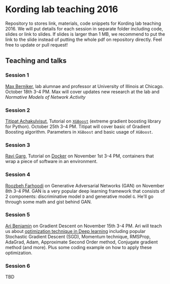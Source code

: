 # Kording lab teaching 2016

Repository to stores link, materials, code snippets for Kording lab teaching 2016.
We will put details for each session in separate folder including code, slides or link to slides.
If slides is larger than 1 MB, we recommend to put the link to
the slide instead of putting the whole pdf on repository directly.
Feel free to update or pull request!

## Teaching and talks


### Session 1

[Max Berniker](http://sensorimotorcontrolatorium.uic.edu/), lab alumnae and professor
at University of Illinois at Chicago. October 18th 3-4 PM.
Max will cover updates new research at the lab and _Normative Models of Network Activity_


### Session 2

[Titipat Achakulvisut](http://kordinglab.com/people/titipat_achakulvisut/index.html), Tutorial on [`XGBoost`](https://github.com/dmlc/xgboost)
(extreme gradient boosting library for Python). October 25th 3-4 PM. Titipat will cover basic of Gradient Boosting algorithm.
Parameters in `XGBoost` and basic usage of `XGBoost`.


### Session 3

[Ravi Garg](http://kordinglab.com/people/ravi_garg/index.html), Tutorial on [Docker](https://www.docker.com/) on November 1st 3-4 PM, containers that  wrap a piece of software in an environment.


### Session 4

[Roozbeh Farhoodi](http://kordinglab.com/people/roozbeh_farhoodi/index.html)
on Generative Adversarial Networks (GAN) on November 8th 3-4 PM. GAN is a very popular
deep learning framework that consists of 2 components: discriminative model `D`
and generative model `G`. He'll go through some math and gist behind GAN.


### Session 5

[Ari Benjamin](http://kordinglab.com/people/ari_benjamin/index.html) on Gradient Descent on November 15th 3-4 PM.
Ari will teach us about [optimization technique in Deep learning](http://www.deeplearningbook.org/contents/optimization.html) including popular Stochastic Gradient Descent (SGD), Momentum technique, RMSProp, AdaGrad,
Adam, Approximate Second Order method, Conjugate gradient method (and more).
Plus some coding example on how to apply these optimization.


### Session 6

TBD
